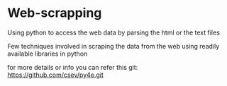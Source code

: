 # Web-scrapping
Using python to access the web data by parsing the html or the text files

Few techniques involved in scraping the data from the web using readily available libraries in python

for more details or info you can refer this git: https://github.com/csev/py4e.git
